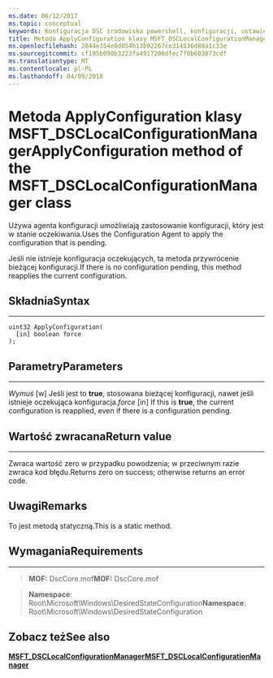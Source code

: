 ```yaml
---
ms.date: 06/12/2017
ms.topic: conceptual
keywords: Konfiguracja DSC środowiska powershell, konfiguracji, ustawienia
title: Metoda ApplyConfiguration klasy MSFT_DSCLocalConfigurationManager
ms.openlocfilehash: 2844e354e0d054b13b92267ce314536d88a1c33e
ms.sourcegitcommit: cf195b090b3223fa4917206dfec7f0b603873cdf
ms.translationtype: MT
ms.contentlocale: pl-PL
ms.lasthandoff: 04/09/2018
---
```

# <a name="applyconfiguration-method-of-the-msftdsclocalconfigurationmanager-class"></a><span data-ttu-id="84fac-103">Metoda ApplyConfiguration klasy MSFT_DSCLocalConfigurationManager</span><span class="sxs-lookup"><span data-stu-id="84fac-103">ApplyConfiguration method of the MSFT_DSCLocalConfigurationManager class</span></span>

<span data-ttu-id="84fac-104">Używa agenta konfiguracji umożliwiają zastosowanie konfiguracji, który jest w stanie oczekiwania.</span><span class="sxs-lookup"><span data-stu-id="84fac-104">Uses the Configuration Agent to apply the configuration that is pending.</span></span>

<span data-ttu-id="84fac-105">Jeśli nie istnieje konfiguracja oczekujących, ta metoda przywrócenie bieżącej konfiguracji.</span><span class="sxs-lookup"><span data-stu-id="84fac-105">If there is no configuration pending, this method reapplies the current configuration.</span></span>


## <a name="syntax"></a><span data-ttu-id="84fac-106">Składnia</span><span class="sxs-lookup"><span data-stu-id="84fac-106">Syntax</span></span>
------

```mof
uint32 ApplyConfiguration(
  [in] boolean force
);
```

## <a name="parameters"></a><span data-ttu-id="84fac-107">Parametry</span><span class="sxs-lookup"><span data-stu-id="84fac-107">Parameters</span></span>
----------

<span data-ttu-id="84fac-108">*Wymuś* \[w\] Jeśli jest to **true**, stosowana bieżącej konfiguracji, nawet jeśli istnieje oczekująca konfiguracja.</span><span class="sxs-lookup"><span data-stu-id="84fac-108">*force* \[in\] If this is **true**, the current configuration is reapplied, even if there is a configuration pending.</span></span>

## <a name="return-value"></a><span data-ttu-id="84fac-109">Wartość zwracana</span><span class="sxs-lookup"><span data-stu-id="84fac-109">Return value</span></span>
------------

<span data-ttu-id="84fac-110">Zwraca wartość zero w przypadku powodzenia; w przeciwnym razie zwraca kod błędu.</span><span class="sxs-lookup"><span data-stu-id="84fac-110">Returns zero on success; otherwise returns an error code.</span></span>

## <a name="remarks"></a><span data-ttu-id="84fac-111">Uwagi</span><span class="sxs-lookup"><span data-stu-id="84fac-111">Remarks</span></span>

<span data-ttu-id="84fac-112">To jest metodą statyczną.</span><span class="sxs-lookup"><span data-stu-id="84fac-112">This is a static method.</span></span>

## <a name="requirements"></a><span data-ttu-id="84fac-113">Wymagania</span><span class="sxs-lookup"><span data-stu-id="84fac-113">Requirements</span></span>
------------
><span data-ttu-id="84fac-114">**MOF:** DscCore.mof</span><span class="sxs-lookup"><span data-stu-id="84fac-114">**MOF:** DscCore.mof</span></span>

><span data-ttu-id="84fac-115">**Namespace**: Root\Microsoft\Windows\DesiredStateConfiguration</span><span class="sxs-lookup"><span data-stu-id="84fac-115">**Namespace**: Root\Microsoft\Windows\DesiredStateConfiguration</span></span>


## <a name="see-also"></a><span data-ttu-id="84fac-116">Zobacz też</span><span class="sxs-lookup"><span data-stu-id="84fac-116">See also</span></span>


[<span data-ttu-id="84fac-117">**MSFT_DSCLocalConfigurationManager**</span><span class="sxs-lookup"><span data-stu-id="84fac-117">**MSFT_DSCLocalConfigurationManager**</span></span>](msft-dsclocalconfigurationmanager.md)